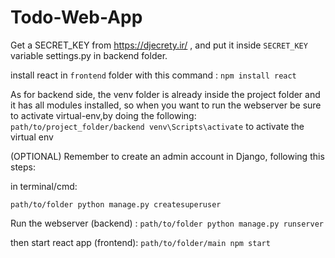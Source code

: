 # Todo-Web-App
Get a  SECRET_KEY from https://djecrety.ir/ , and put it inside `SECRET_KEY` variable settings.py in backend folder.


install react in `frontend` folder with this command : `npm install react`

As for backend side, the venv folder is already inside the project folder and it has all modules installed, so when you want to run the webserver be sure to activate virtual-env,by doing the following: `path/to/project_folder/backend venv\Scripts\activate` to activate the virtual env


(OPTIONAL) Remember to create an admin account in Django, following this steps:

in terminal/cmd:
```
path/to/folder python manage.py createsuperuser
```

Run the webserver (backend) : ```path/to/folder python manage.py runserver```

then start react app (frontend): ```path/to/folder/main npm start```


